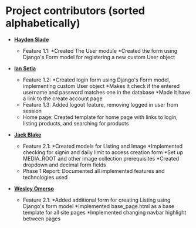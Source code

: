 Project contributors (sorted alphabetically)
============================================

* **[Hayden Slade](https://github.com/hayden-slade)**

  * Feature 1.1: 
    *Created The User module
    *Created the form using Django's Form model for registering a new custom User object


* **[Ian Setia](https://github.com/Ian2327)**

  * Feature 1.2: 
    *Created login form using Django's Form model, implementing custom User object
    *Makes it check if the entered username and password matches one in the database
    *Made it have a link to the create account page
  * Feature 1.3: Added logout feature, removing logged in user from session
  * Home page: Created template for home page with links to login, listing products, and searching for products

* **[Jack Blake](https://github.com/halftimejack)**

  * Feature 2.1: 
    *Created models for Listing and Image
    *Implemented checking for signin and daily limit to access creation form
    *Set up MEDIA_ROOT and other image collection prerequisites
    *Created dropdown and decimal form fields
  * Phase 1 Report: Documented all implemented features and technologies used 
  
* **[Wesley Omerso](https://github.com/womerso)**

  * Feature 2.1: 
    *Added additional form for creating Listing using Django's form model
    *Implemented base_page.html as a base template for all site pages
    *Implemented changing navbar highlight between pages
    